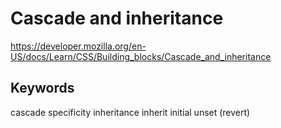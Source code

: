 # Cascade and inheritance

https://developer.mozilla.org/en-US/docs/Learn/CSS/Building_blocks/Cascade_and_inheritance

## Keywords

cascade specificity inheritance
inherit initial unset (revert)